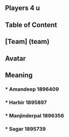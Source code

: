 ## Players 4 u
## Table of Content
## [Team] (team)
## Avatar
## Meaning

### * Amandeep 1896409
### * Harbir 1895897
### * Manjinderpal 1896356
### * Sagar 1895739
